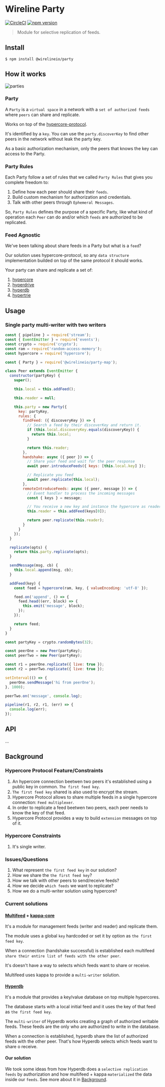 # Wireline Party

[![CircleCI](https://circleci.com/gh/wirelineio/wireline-core.svg?style=svg&circle-token=93ede761391f88aa9fffd7fd9e6fe3b552e9cf9d)](https://circleci.com/gh/wirelineio/wireline-core)
[![npm version](https://badge.fury.io/js/%40wirelineio%2Fparty.svg)](https://badge.fury.io/js/%40wirelineio%2Fparty)

> Module for selective replication of feeds.

## Install

```
$ npm install @wirelineio/party
```

## How it works

![parties](https://github.com/wirelineio/wireline-core/raw/master/assets/parties.png)

### Party

A `Party` is a `virtual space` in a network with a `set of authorized feeds` where `peers` can share and replicate.

Works on top of the [hypercore-protocol](https://github.com/mafintosh/hypercore-protocol).

It's identified by a `key`. You can use the `party.discoverKey` to find other peers in the network without leak the party key.

As a basic authorization mechanism, only the peers that knows the key can access to the Party.

### Party Rules

Each Party follow a set of rules that we called `Party Rules` that gives you complete freedom to:
  1. Define how each peer should share their `feeds`.
  1. Build custom mechanism for authorization and credentials.
  1. Talk with other peers through `Ephemeral Messages`.

So, `Party Rules` defines the purpose of a specific Party, like what kind of operation each `Peer` can do and/or which `feeds` are
authorized to be replicated.

### Feed Agnostic

We've been talking about share feeds in a Party but what is a `feed`?

Our solution uses hypercore-protocol, so any `data structure` implementation builded on top of the same protocol it should works.

Your party can share and replicate a set of:
  1. [hypercore](https://github.com/mafintosh/hypercore)
  1. [hyperdrive](https://github.com/mafintosh/hyperdrive)
  1. [hyperdb](https://github.com/mafintosh/hyperdb)
  1. [hypertrie](https://github.com/mafintosh/hypertrie)

## Usage

### Single party multi-writer with two writers

```javascript
const { pipeline } = require('stream');
const { EventEmitter } = require('events');
const crypto = require('crypto');
const ram = require('random-access-memory');
const hypercore = require('hypercore');

const { Party } = require('@wirelineio/party-map');

class Peer extends EventEmitter {
  constructor(partyKey) {
    super();

    this.local = this.addFeed();

    this.reader = null;

    this.party = new Party({
      key: partyKey,
      rules: {
        findFeed: ({ discoveryKey }) => {
          // Search a feed by their discoverKey and return it.
          if (this.local.discoveryKey.equals(discoveryKey)) {
            return this.local;
          }

          return this.reader;
        },
        handshake: async ({ peer }) => {
          // Share your feed and wait for the peer response
          await peer.introduceFeeds({ keys: [this.local.key] });

          // Replicate you feed
          await peer.replicate(this.local);
        },
        remoteIntroduceFeeds: async ({ peer, message }) => {
          // Event handler to process the incoming messages
          const { keys } = message;

          // You receive a new key and instance the hypercore as reader
          this.reader = this.addFeed(keys[0]);

          return peer.replicate(this.reader);
        }
      }
    });
  }

  replicate(opts) {
    return this.party.replicate(opts);
  }

  sendMessage(msg, cb) {
    this.local.append(msg, cb);
  }

  addFeed(key) {
    const feed = hypercore(ram, key, { valueEncoding: 'utf-8' });

    feed.on('append', () => {
      feed.head((err, block) => {
        this.emit('message', block);
      });
    });

    return feed;
  }
}

const partyKey = crypto.randomBytes(32);

const peerOne = new Peer(partyKey);
const peerTwo = new Peer(partyKey);

const r1 = peerOne.replicate({ live: true });
const r2 = peerTwo.replicate({ live: true });

setInterval(() => {
  peerOne.sendMessage('hi from peerOne');
}, 1000);

peerTwo.on('message', console.log);

pipeline(r1, r2, r1, (err) => {
  console.log(err);
});
```

## API

...

## Background

### Hypercore Protocol Feature/Constraints

1. An hypercore connection beetwen two peers it's established using a public key in common. `The first feed key`.
1. `The first feed key` shared is also used to encrypt the stream.
1. Hypercore Protocol allows to share multiple feeds in a single hypercore connection: `Feed multiplexer`.
1. In order to replicate a feed beetwen two peers, each peer needs to know the key of that feed.
1. Hypercore Protocol provides a way to build `extension` messages on top of it.

### Hypercore Constraints

1. It's single writer.

### Issues/Questions

1. What represent `the first feed key` in our solution?
1. How we share the `the first feed key`?
1. How we talk with other peers to send/receive feeds?
1. How we decide `which feeds` we want to replicate?
1. How we do a multi-writer solution using hypercore?

### Current solutions

#### [Multifeed](https://github.com/kappa-db/multifeed) + [kappa-core](https://github.com/kappa-db/kappa-core)

It's a module for management feeds (writer and reader) and replicate them.

The module uses a global `key` hardcoded or set it by option as `the first feed key`.

When a connection (handshake successful) is established each multifeed `share their entire list of feeds with the other peer`.

It's doesn't have a way to selects which feeds want to share or receive.

Multifeed uses kappa to provide a `multi-writer` solution.

#### [Hyperdb](https://github.com/mafintosh/hyperdb)

It's a module that provides a key/value database on top multiple hypercores.

The database starts with a local initial feed and it uses the key of that feed as `the first feed key`.

The `multi-writer` of Hyperdb works creating a graph of authorized writable feeds. These feeds are the only who are authorized to
write in the database.

When a connection is established, hyperdb share the list of authorized feeds with the other peer. That's how Hyperdb selects
which feeds want to share o receive.

#### Our solution

We took some ideas from how Hyperdb does a `selective replication feeds` by authorization and how multifeed + kappa `materialized` the
data inside our `feeds`. See more about it in [Background](#Background).
